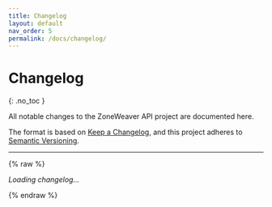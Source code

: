 ```yaml
---
title: Changelog
layout: default
nav_order: 5
permalink: /docs/changelog/
---
```


# Changelog
{: .no_toc }

All notable changes to the ZoneWeaver API project are documented here.

The format is based on [Keep a Changelog](https://keepachangelog.com/en/1.0.0/),
and this project adheres to [Semantic Versioning](https://semver.org/spec/v2.0.0.html).

---

{% raw %}
<div id="changelog-content">
  <p><em>Loading changelog...</em></p>
</div>

<script>
// Load changelog from main repository
fetch('https://raw.githubusercontent.com/Makr91/zoneweaver-api/main/CHANGELOG.md')
  .then(response => response.text())
  .then(markdown => {
    // Simple markdown-to-HTML conversion for basic changelog format
    let html = markdown
      // Convert headers
      .replace(/^## \[(.*?)\]/gm, '<h2>Version $1</h2>')
      .replace(/^### (.*)/gm, '<h3>$1</h3>')
      // Convert bullet points
      .replace(/^- (.*)/gm, '<li>$1</li>')
      // Wrap consecutive li elements in ul
      .replace(/(<li>.*<\/li>\n?)+/gs, '<ul>$&</ul>')
      // Convert links
      .replace(/\[([^\]]+)\]\(([^)]+)\)/g, '<a href="$2" target="_blank">$1</a>')
      // Convert line breaks
      .replace(/\n\n/g, '</p><p>')
      .replace(/\n/g, '<br>');
    
    // Wrap in paragraphs
    html = '<p>' + html + '</p>';
    
    document.getElementById('changelog-content').innerHTML = html;
  })
  .catch(error => {
    document.getElementById('changelog-content').innerHTML = 
      '<p>Unable to load changelog. <a href="https://github.com/Makr91/zoneweaver-api/blob/main/CHANGELOG.md" target="_blank">View on GitHub</a></p>';
    console.log('Changelog loading error:', error);
  });
</script>
{% endraw %}
